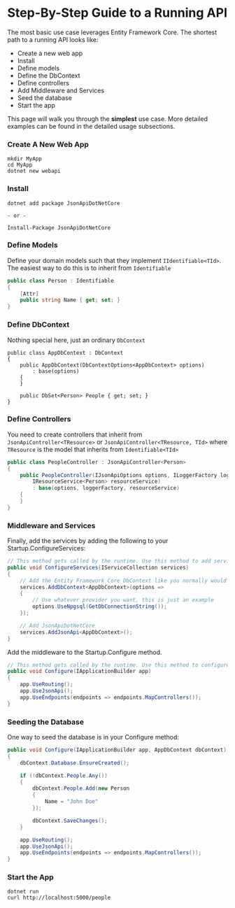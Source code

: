 # Step-By-Step Guide to a Running API

The most basic use case leverages Entity Framework Core.
The shortest path to a running API looks like:

- Create a new web app
- Install
- Define models
- Define the DbContext
- Define controllers
- Add Middleware and Services
- Seed the database
- Start the app

This page will walk you through the **simplest** use case. More detailed examples can be found in the detailed usage subsections.

### Create A New Web App

```
mkdir MyApp
cd MyApp
dotnet new webapi
```

### Install

```
dotnet add package JsonApiDotNetCore

- or -

Install-Package JsonApiDotNetCore
```

### Define Models

Define your domain models such that they implement `IIdentifiable<TId>`.
The easiest way to do this is to inherit from `Identifiable`

```c#
public class Person : Identifiable
{
    [Attr]
    public string Name { get; set; }
}
```

### Define DbContext

Nothing special here, just an ordinary `DbContext`

```
public class AppDbContext : DbContext
{
    public AppDbContext(DbContextOptions<AppDbContext> options)
        : base(options)
    {
    }

    public DbSet<Person> People { get; set; }
}
```

### Define Controllers

You need to create controllers that inherit from `JsonApiController<TResource>` or `JsonApiController<TResource, TId>`
where `TResource` is the model that inherits from `Identifiable<TId>`

```c#
public class PeopleController : JsonApiController<Person>
{
    public PeopleController(IJsonApiOptions options, ILoggerFactory loggerFactory,
        IResourceService<Person> resourceService)
        : base(options, loggerFactory, resourceService)
    {
    }
}
```

### Middleware and Services

Finally, add the services by adding the following to your Startup.ConfigureServices:

```c#
// This method gets called by the runtime. Use this method to add services to the container.
public void ConfigureServices(IServiceCollection services)
{
    // Add the Entity Framework Core DbContext like you normally would
    services.AddDbContext<AppDbContext>(options =>
    {
        // Use whatever provider you want, this is just an example
        options.UseNpgsql(GetDbConnectionString());
    });

    // Add JsonApiDotNetCore
    services.AddJsonApi<AppDbContext>();
}
```

Add the middleware to the Startup.Configure method.

```c#
// This method gets called by the runtime. Use this method to configure the HTTP request pipeline.
public void Configure(IApplicationBuilder app)
{
    app.UseRouting();
    app.UseJsonApi();
    app.UseEndpoints(endpoints => endpoints.MapControllers());
}
```

### Seeding the Database

One way to seed the database is in your Configure method:

```c#
public void Configure(IApplicationBuilder app, AppDbContext dbContext)
{
    dbContext.Database.EnsureCreated();

    if (!dbContext.People.Any())
    {
        dbContext.People.Add(new Person
        {
            Name = "John Doe"
        });

        dbContext.SaveChanges();
    }

    app.UseRouting();
    app.UseJsonApi();
    app.UseEndpoints(endpoints => endpoints.MapControllers());
}
```

### Start the App

```
dotnet run
curl http://localhost:5000/people
```
